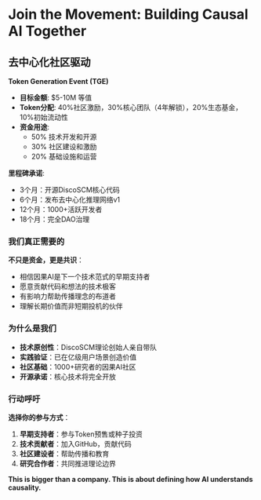 <!--
# 写作指导：我们需要什么（The Ask）

## 写作目标
清晰传达：我们要什么、为什么要、会带来什么回报

## 核心要素
1. **融资金额** - 具体数字和轮次（种子轮/A轮）
2. **资金用途** - 明确的分配计划
3. **里程碑** - 这笔钱能让我们达到什么目标
4. **投资回报** - 投资人能得到什么

## 资金用途分配（示例）
- 40% 技术研发（招聘X名AI研究员）
- 30% 产品开发（构建MVP和早期产品）
- 20% 市场拓展（获取首批客户）
- 10% 运营支持（基础设施和管理）

## 里程碑规划（18个月）
- [ ] Q1：完成核心团队组建
- [ ] Q2：DiscoSCM原型验证
- [ ] Q3：首个商业试点
- [ ] Q4：3-5个付费客户
- [ ] Q6：下一轮融资就绪

## 除了资金，我们还需要
1. **战略指导** - 需要什么类型的投资人
2. **行业资源** - 客户介绍、合作伙伴
3. **人才网络** - 关键岗位招聘

## 写作框架
1. **明确要求** - 融资金额和条款期望
2. **使用计划** - 每一分钱怎么花
3. **价值创造** - 投资如何转化为价值
4. **退出路径** - 未来的可能性
5. **行动号召** - 下一步怎么推进

## 要传达的信心
- 我们知道要做什么
- 我们知道怎么做
- 我们有能力做成
- 跟我们合作会很顺利

## 成功标准
读完后，投资人应该：
1. 清楚知道要投多少钱
2. 理解资金用途合理性
3. 看到明确的增值路径
4. 想要立即开始尽调
-->

# Join the Movement: Building Causal AI Together

## 去中心化社区驱动

**Token Generation Event (TGE)**
- **目标金额**: $5-10M 等值
- **Token分配**: 40%社区激励，30%核心团队（4年解锁），20%生态基金，10%初始流动性
- **资金用途**:
  - 50% 技术开发和开源
  - 30% 社区建设和激励
  - 20% 基础设施和运营

**里程碑承诺**:
- 3个月：开源DiscoSCM核心代码
- 6个月：发布去中心化推理网络v1
- 12个月：1000+活跃开发者
- 18个月：完全DAO治理

### 我们真正需要的

**不只是资金，更是共识**：
- 相信因果AI是下一个技术范式的早期支持者
- 愿意贡献代码和想法的技术极客
- 有影响力帮助传播理念的布道者
- 理解长期价值而非短期投机的伙伴

### 为什么是我们

- **技术原创性**：DiscoSCM理论创始人亲自带队
- **实践验证**：已在亿级用户场景创造价值
- **社区基础**：1000+研究者的因果AI社区
- **开源承诺**：核心技术将完全开放

### 行动呼吁

**选择你的参与方式**：
1. **早期支持者**：参与Token预售或种子投资
2. **技术贡献者**：加入GitHub，贡献代码
3. **社区建设者**：帮助传播和教育
4. **研究合作者**：共同推进理论边界

**This is bigger than a company. This is about defining how AI understands causality.**
